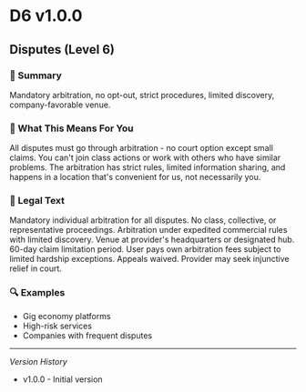 # D6 v1.0.0

## Disputes (Level 6)

### 📌 Summary
Mandatory arbitration, no opt-out, strict procedures, limited discovery, company-favorable venue.

### 👤 What This Means For You
All disputes must go through arbitration - no court option except small claims. You can't join class actions or work with others who have similar problems. The arbitration has strict rules, limited information sharing, and happens in a location that's convenient for us, not necessarily you.

### 📜 Legal Text
Mandatory individual arbitration for all disputes. No class, collective, or representative proceedings. Arbitration under expedited commercial rules with limited discovery. Venue at provider's headquarters or designated hub. 60-day claim limitation period. User pays own arbitration fees subject to limited hardship exceptions. Appeals waived. Provider may seek injunctive relief in court.

### 🔍 Examples
- Gig economy platforms
- High-risk services
- Companies with frequent disputes

---
*Version History*
- v1.0.0 - Initial version